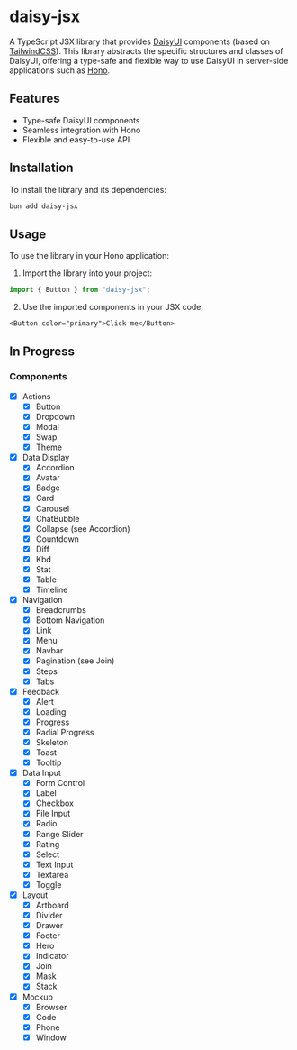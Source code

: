 # daisy-jsx

A TypeScript JSX library that provides [DaisyUI](https://daisyui.com/) components (based on [TailwindCSS](https://tailwindcss.com/)). This library abstracts the specific structures and classes of DaisyUI, offering a type-safe and flexible way to use DaisyUI in server-side applications such as [Hono](https://hono.dev/).

## Features

- Type-safe DaisyUI components
- Seamless integration with Hono
- Flexible and easy-to-use API

## Installation

To install the library and its dependencies:

```bash
bun add daisy-jsx
```

## Usage

To use the library in your Hono application:

1. Import the library into your project:

```ts
import { Button } from "daisy-jsx";
```

2. Use the imported components in your JSX code:

```tsx
<Button color="primary">Click me</Button>
```

## In Progress

### Components

- [x] Actions
  - [x] Button
  - [x] Dropdown
  - [x] Modal
  - [x] Swap
  - [x] Theme
- [x] Data Display
  - [x] Accordion
  - [x] Avatar
  - [x] Badge
  - [x] Card
  - [x] Carousel
  - [x] ChatBubble
  - [x] Collapse (see Accordion)
  - [x] Countdown
  - [x] Diff
  - [x] Kbd
  - [x] Stat
  - [x] Table
  - [x] Timeline
- [x] Navigation
  - [x] Breadcrumbs
  - [x] Bottom Navigation
  - [x] Link
  - [x] Menu
  - [x] Navbar
  - [x] Pagination (see Join)
  - [x] Steps
  - [x] Tabs
- [x] Feedback
  - [x] Alert
  - [x] Loading
  - [x] Progress
  - [x] Radial Progress
  - [x] Skeleton
  - [x] Toast
  - [x] Tooltip
- [x] Data Input
  - [x] Form Control
  - [x] Label
  - [x] Checkbox
  - [x] File Input
  - [x] Radio
  - [x] Range Slider
  - [x] Rating
  - [x] Select
  - [x] Text Input
  - [x] Textarea
  - [x] Toggle
- [x] Layout
  - [x] Artboard
  - [x] Divider
  - [x] Drawer
  - [x] Footer
  - [x] Hero
  - [x] Indicator
  - [x] Join
  - [x] Mask
  - [x] Stack
- [x] Mockup
  - [x] Browser
  - [x] Code
  - [x] Phone
  - [x] Window
